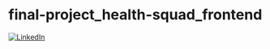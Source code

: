 # final-project_health-squad_frontend

<a href="https://www.linkedin.com/in/joy-evans/">![LinkedIn](https://img.shields.io/badge/LinkedIn-0077B5?style=for-the-badge&logo=linkedin&logoColor=white)</a>

